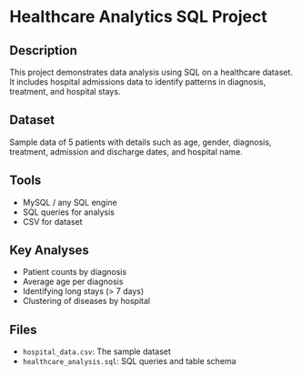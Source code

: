 
# Healthcare Analytics SQL Project

## Description
This project demonstrates data analysis using SQL on a healthcare dataset. It includes hospital admissions data to identify patterns in diagnosis, treatment, and hospital stays.

## Dataset
Sample data of 5 patients with details such as age, gender, diagnosis, treatment, admission and discharge dates, and hospital name.

## Tools
- MySQL / any SQL engine
- SQL queries for analysis
- CSV for dataset

## Key Analyses
- Patient counts by diagnosis
- Average age per diagnosis
- Identifying long stays (> 7 days)
- Clustering of diseases by hospital

## Files
- `hospital_data.csv`: The sample dataset
- `healthcare_analysis.sql`: SQL queries and table schema
